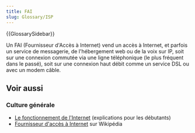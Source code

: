 ```yaml
---
title: FAI
slug: Glossary/ISP
---
```


{{GlossarySidebar}}

Un FAI (Fournisseur d'Accès à Internet) vend un accès à Internet, et parfois un service de messagerie, de l'hébergement web ou de la voix sur IP, soit sur une connexion commutée via une ligne téléphonique (le plus fréquent dans le passé), soit sur une connexion haut débit comme un service DSL ou avec un modem câble.

## Voir aussi

### Culture générale

- [Le fonctionnement de l'Internet](/fr/Apprendre/Fonctionnement_Internet) (explications pour les débutants)
- [Fournisseur d'accès à Internet](https://fr.wikipedia.org/wiki/Fournisseur_d'accès_à_Internet) sur Wikipédia
